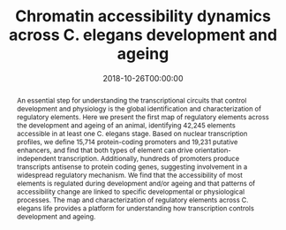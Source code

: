 ---
title: "Chromatin accessibility dynamics across C. elegans development and ageing"
date: 2018-10-26T00:00:00
draft: false
class: pub

# Authors. 
authors: ["Jurgen Janes ✝", "Yan Dong ✝", "Michael Schoof ‡", "**Jacques Serizay‡**", "Alex Appert", "Chiara Cerrato", "Carson Woodbury", "Ron Chen", "Carolina Gemma", "Ni Huang", "Djem Kissiov", "Przemyslaw Stempor", "Annette Steward", "Eva Zeiser", "Sascha Sauer", "Julie Ahringer"]

# Publication metadata
publication: "In eLife"
publication_short: "In eLife"
url_publisher: https://elifesciences.org/articles/37344
volume: 
pages: 
year: 2018
month: Oct
publisher: eLife
doi: "10.7554/eLife.37344"
PMID: 

# Abstract and optional shortened version.
abstract: "An essential step for understanding the transcriptional circuits that control development and physiology is the global identification and characterization of regulatory elements. Here we present the first map of regulatory elements across the development and ageing of an animal, identifying 42,245 elements accessible in at least one C. elegans stage. Based on nuclear transcription profiles, we define 15,714 protein-coding promoters and 19,231 putative enhancers, and find that both types of element can drive orientation-independent transcription. Additionally, hundreds of promoters produce transcripts antisense to protein coding genes, suggesting involvement in a widespread regulatory mechanism. We find that the accessibility of most elements is regulated during development and/or ageing and that patterns of accessibility change are linked to specific developmental or physiological processes. The map and characterization of regulatory elements across C. elegans life provides a platform for understanding how transcription controls development and ageing."

Description: 
    An essential step for understanding the transcriptional circuits that control development and physiology is the global identification and characterization of regulatory elements. Here we present the first map of regulatory elements across the development and ageing of an animal, identifying 42,245 elements accessible in at least one...
---